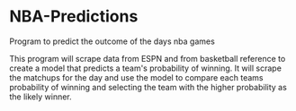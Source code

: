 # NBA-Predictions
Program to predict the outcome of the days nba games

This program will scrape data from ESPN and from basketball reference to create a model that predicts a team's probability of winning. 
It will scrape the matchups for the day and use the model to compare each teams probability of winning and selecting the team with the
higher probability as the likely winner.
